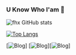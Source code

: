 ### U Know Who I'am 👾






![fhx GitHub stats](https://github-readme-stats.vercel.app/api?username=jonvgon&show_icons=true&theme=midnight-purple)

[![Top Langs](https://github-readme-stats.vercel.app/api/top-langs/?username=jonvgon&layout=compact)](https://github.com/jonvgon/github-readme-stats)

[![Blog](https://img.shields.io/badge/HTML-239120?style=for-the-badge&logo=html5&logoColor=white)]
[![Blog](https://img.shields.io/badge/CSS-239120?&style=for-the-badge&logo=css3&logoColor=white)][![Blog](https://img.shields.io/badge/Python-14354C?style=for-the-badge&logo=python&logoColor=white)]


